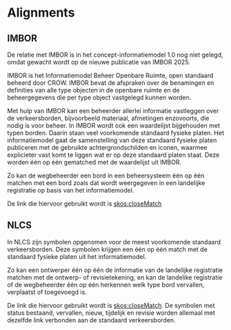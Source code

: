 # Alignments


## IMBOR

<aside class="note">
De relatie met IMBOR is in het concept-informatiemodel 1.0 nog niet gelegd, omdat gewacht wordt op de nieuwe publicatie van IMBOR 2025.
</aside>

IMBOR is het Informatiemodel Beheer Openbare Ruimte, open standaard beheerd door CROW. IMBOR bevat de afspraken over de benamingen en definities van alle type objecten in de openbare ruimte en de beheergegevens die per type object vastgelegd kunnen worden.

Met hulp van IMBOR kan een beheerder allerlei informatie vastleggen over de verkeersborden, bijvoorbeeld materiaal, afmetingen enzovoorts, die nodig is voor beheer. In IMBOR wordt ook een waardelijst bijgehouden met typen borden. Daarin staan veel voorkomende standaard fysieke platen. 
Het informatiemodel gaat de samenstelling van deze standaard fysieke platen publiceren met de gebruikte achtergrondschilden en iconen, waarmee explicieter vast komt te liggen wat er op deze standaard platen staat. Deze worden één op één gematched met de waardelijst uit IMBOR. 

Zo kan de wegbeheerder een bord in een beheersysteem één op één matchen met een bord zoals dat wordt weergegeven in een landelijke registratie op basis van het informatiemodel.

De link die hiervoor gebruikt wordt is [skos:closeMatch](https://www.w3.org/2004/02/skos/core#closeMatch)

## NLCS
In NLCS zijn symbolen opgenomen voor de meest voorkomende standaard verkeersborden. Deze symbolen krijgen een één op één match met de standaard fysieke platen uit het informatiemodel.

Zo kan een ontwerper één op één de informatie van de landelijke registratie matchen met de ontwerp- of revisietekening, en kan de landelike registratie of de wegbeheerder één op één herkennen welk type bord vervallen, verplaatst of toegevoegd is.

De link die hiervoor gebruikt wordt is [skos:closeMatch](https://www.w3.org/2004/02/skos/core#closeMatch). De symbolen met status bestaand, vervallen, nieuw, tijdelijk en revisie worden allemaal met dezelfde link verbonden aan de standaard verkeersborden.